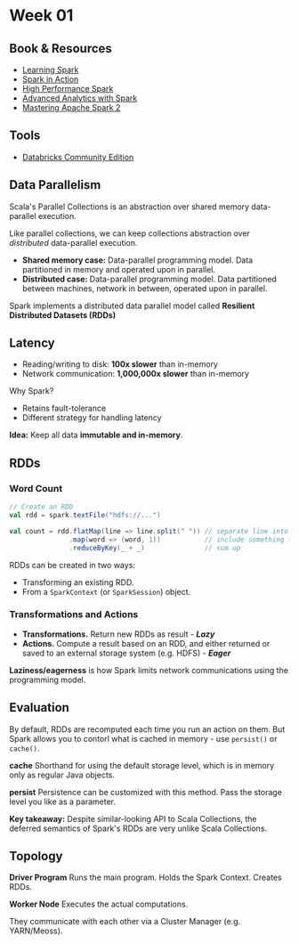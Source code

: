# Week 01

## Book & Resources

- [Learning Spark](http://shop.oreilly.com/product/0636920028512.do)
- [Spark in Action](https://www.manning.com/books/spark-in-action)
- [High Performance Spark](http://shop.oreilly.com/product/0636920046967.do)
- [Advanced Analytics with Spark](http://shop.oreilly.com/product/0636920035091.do)
- [Mastering Apache Spark 2](https://www.gitbook.com/book/jaceklaskowski/mastering-apache-spark/details)

## Tools

- [Databricks Community Edition](https://community.cloud.databricks.com/)

## Data Parallelism

Scala's Parallel Collections is an abstraction over shared memory
  data-parallel execution.

Like parallel collections, we can keep collections abstraction over
_distributed_ data-parallel execution.

- **Shared memory case:** Data-parallel programming model. Data partitioned in
memory and operated upon in parallel.
- **Distributed case:** Data-parallel programming model. Data partitioned
between machines, network in between, operated upon in parallel.

Spark implements a distributed data parallel model called **Resilient
Distributed Datasets (RDDs)**

## Latency

- Reading/writing to disk: **100x slower** than in-memory
- Network communication: **1,000,000x slower** than in-memory

Why Spark?
- Retains fault-tolerance
- Different strategy for handling latency

**Idea:** Keep all data **immutable and in-memory**.

## RDDs

### Word Count

```scala
// Create an RDD
val rdd = spark.textFile("hdfs://...")

val count = rdd.flatMap(line => line.split(" ")) // separate line into words
               .map(word => (word, 1))           // include something to count
               .reduceByKey(_ + _)               // sum up
```

RDDs can be created in two ways:
- Transforming an existing RDD.
- From a `SparkContext` (or `SparkSession`) object.

### Transformations and Actions

- **Transformations.** Return new RDDs as result -  ***Lazy***
- **Actions.** Compute a result based on an RDD, and either returned or saved
  to an external storage system (e.g. HDFS) - ***Eager***

**Laziness/eagerness** is how Spark limits network communications using the
programming model.

## Evaluation

By default, RDDs are recomputed each time you run an action on them. But Spark
allows you to contorl what is cached in memory -  use `persist()` or `cache()`.

**cache**
Shorthand for using the default storage level, which is in memory only as
regular Java objects.

**persist**
Persistence can be customized with this method. Pass the storage level you
like as a parameter.

**Key takeaway:**
Despite similar-looking API to Scala Collections, the deferred semantics of
Spark's RDDs are very unlike Scala Collections.

## Topology

**Driver Program**
Runs the main program. Holds the Spark Context. Creates RDDs.

**Worker Node**
Executes the actual computations.

They communicate with each other via a Cluster Manager (e.g. YARN/Meoss).
